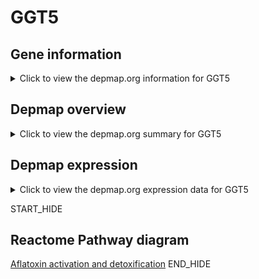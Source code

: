 <h1>GGT5</h1>

<h2>Gene information</h2>
<details>
  <summary>Click to view the depmap.org information for GGT5</summary>
  <iframe src="https://depmap.org/portal/gene/GGT5?tab=about" style="border:none;width:100%;height:800px"></iframe>
</details>

<h2>Depmap overview</h2>
<details>
  <summary>Click to view the depmap.org summary for GGT5</summary>
  <iframe src="https://depmap.org/portal/gene/GGT5?tab=overview" style="border:none;width:100%;height:800px"></iframe>
</details>

<h2>Depmap expression</h2>
<details>
  <summary>Click to view the depmap.org expression data for GGT5</summary>
  <iframe src="https://depmap.org/portal/gene/GGT5?tab=characterization" style="border:none;width:100%;height:800px"></iframe>
</details>


START_HIDE
<h2>Reactome Pathway diagram</h2>
<a href="https://reactome.org/PathwayBrowser/#/R-HSA-5423646">Aflatoxin activation and detoxification</a>
END_HIDE


